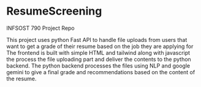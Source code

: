 # ResumeScreening
INFSOST 790 Project Repo

This project uses python Fast API to handle file uploads from users that want to get a grade of their resume based on the job they are applying for
The frontend is built with simple HTML and tailwind along with javascript the process the file uploading part and deliver the contents to the python backend.
The python backend processes the files using NLP and google gemini to give a final grade and recommendations based on the content of the resume. 
